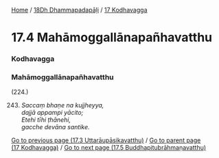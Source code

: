 
[Home](/) / [18Dh Dhammapadapāḷi](../../18Dh.md) / [17 Kodhavagga](../17.md)

# 17.4 Mahāmoggallānapañhavatthu

### Kodhavagga

### Mahāmoggallānapañhavatthu

(224.)

243. _Saccaṃ bhaṇe na kujjheyya,_  
_dajjā appampi yācito;_  
_Etehi tīhi ṭhānehi,_  
_gacche devāna santike._  


[Go to previous page (17.3 Uttarāupāsikavatthu)](17.3.md) / [Go to parent page (17 Kodhavagga)](../17.md) / [Go to next page (17.5 Buddhapitubrāhmaṇavatthu)](17.5.md)


